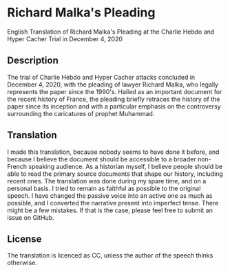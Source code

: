 # Richard Malka's Pleading
English Translation of Richard Malka's Pleading at the Charlie Hebdo and Hyper Cacher Trial in December 4, 2020

## Description
The trial of Charlie Hebdo and Hyper Cacher attacks concluded in December 4, 2020, with the pleading of lawyer Richard Malka, who legally represents the paper since the 1990's. Hailed as an important document for the recent history of France, the pleading briefly retraces the history of the paper since its inception and with a particular emphasis on the controversy surrounding the caricatures of prophet Muhammad. 

## Translation
I made this translation, because nobody seems to have done it before, and because I believe the document should be accessible to a broader non-French speaking audience. As a historian myself, I believe people should be able to read the primary source documents that shape our history, including recent ones. The translation was done during my spare time, and on a personal basis. I tried to remain as faithful as possible to the original speech. I have changed the passive voice into an active one as much as possible, and I converted the narrative present into imperfect tense. There might be a few mistakes. If that is the case, please feel free to submit an issue on GitHub. 

## License
The translation is licenced as CC, unless the author of the speech thinks otherwise.
